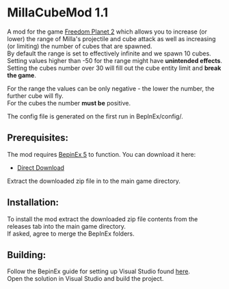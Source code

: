 # MillaCubeMod 1.1

A mod for the game [Freedom Planet 2](https://freedomplanet2.com/) which allows you to increase (or lower) the range of Milla's projectile and cube attack as well as increasing (or limiting) the number of cubes that are spawned.  
By default the range is set to effectively infinite and we spawn 10 cubes. Setting values higher than -50 for the range might have **unintended effects**. Setting the cubes number over 30 will fill out the cube entity limit and **break the game**.  

For the range the values can be only negative - the lower the number, the further cube will fly.  
For the cubes the number **must be** positive.  

The config file is generated on the first run in BepInEx/config/.  

## Prerequisites:
The mod requires [BepinEx 5](https://github.com/BepInEx/BepInEx) to function. You can download it here:
* [Direct Download](https://github.com/BepInEx/BepInEx/releases/download/v5.4.21/BepInEx_x86_5.4.21.0.zip)  

Extract the downloaded zip file in to the main game directory.  

## Installation:
To install the mod extract the downloaded zip file contents from the releases tab into the main game directory.  
If asked, agree to merge the BepInEx folders.  

## Building:
Follow the BepinEx guide for setting up Visual Studio found [here](https://docs.bepinex.dev/master/index.html).  
Open the solution in Visual Studio and build the project.
